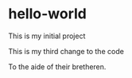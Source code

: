 # hello-world

This is my initial project 

This is my third change to the code

To the aide of their bretheren.
